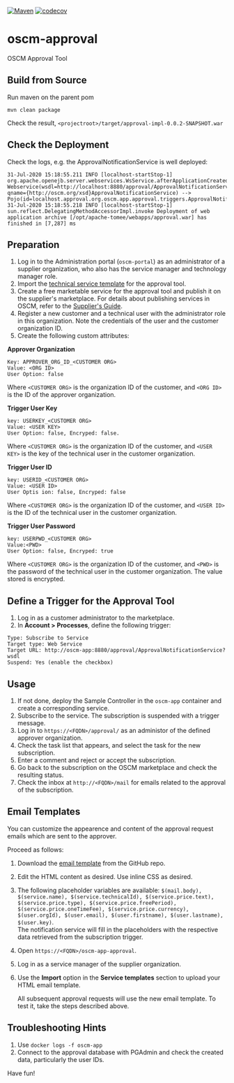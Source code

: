 [![Maven](https://github.com/servicecatalog/oscm-approval/actions/workflows/maven.yml/badge.svg)](https://github.com/servicecatalog/oscm-approval/actions) [![codecov](https://codecov.io/gh/servicecatalog/oscm-approval/branch/master/graph/badge.svg)](https://codecov.io/gh/servicecatalog/oscm-approval)

# oscm-approval 
OSCM Approval Tool 


## Build from Source ##
Run maven on the parent pom

```mvn clean package```

Check the result, `<projectroot>/target/approval-impl-0.0.2-SNAPSHOT.war` 

## Check the Deployment
Check the logs, e.g. the ApprovalNotificationService is well deployed:
```
31-Jul-2020 15:18:55.211 INFO [localhost-startStop-1] org.apache.openejb.server.webservices.WsService.afterApplicationCreated Webservice(wsdl=http://localhost:8880/approval/ApprovalNotificationService, qname={http://oscm.org/xsd}ApprovalNotificationService) --> Pojo(id=localhost.approval.org.oscm.app.approval.triggers.ApprovalNotificationService)
31-Jul-2020 15:18:55.218 INFO [localhost-startStop-1] sun.reflect.DelegatingMethodAccessorImpl.invoke Deployment of web application archive [/opt/apache-tomee/webapps/approval.war] has finished in [7,287] ms
```

## Preparation
1. Log in to the Administration portal (`oscm-portal`) as an administrator of a supplier organization, who also has the service manager and technology manager role.
2. Import the [technical service template](https://github.com/servicecatalog/oscm-app/blob/master/oscm-app-approval/src/main/resources/TechnicalService.xml) for the approval tool.
3. Create a free marketable service for the approval tool and publish it on the supplier's marketplace. For details about publishing services in OSCM, refer to the [Supplier's Guide](https://github.com/servicecatalog/documentation/blob/master/Development/oscm-doc-user/resources/manuals/integration/en/Supplier.pdf).
4. Register a new customer and a technical user with the administrator role in this organization. Note the credentials of the user and the customer organization ID.
5. Create the following custom attributes: 
  
**Approver Organization**
``` 
Key: APPROVER_ORG_ID_<CUSTOMER ORG>
Value: <ORG ID>
User Option: false
```
Where `<CUSTOMER ORG>` is the organization ID of the customer, and `<ORG ID>` is the ID of the approver organization.
 
**Trigger User Key**
```
key: USERKEY_<CUSTOMER ORG>
Value: <USER KEY>
User Option: false, Encryped: false.
```
Where `<CUSTOMER ORG>` is the organization ID of the customer, and `<USER KEY>` is the key of the technical user in the customer organization.

**Trigger User ID**
```
key: USERID_<CUSTOMER ORG>
Value: <USER ID>
User Optis ion: false, Encryped: false
```
Where `<CUSTOMER ORG>` is the organization ID of the customer, and `<USER ID>` is the ID of the technical user in the customer organization.

**Trigger User Password**

```
key: USERPWD_<CUSTOMER ORG>
Value:<PWD>
User Option: false, Encryped: true
```
Where `<CUSTOMER ORG>` is the organization ID of the customer, and `<PWD>` is the password of the technical user in the customer organization. The value stored is encrypted.

## Define a Trigger for the Approval Tool
1. Log in as a customer administrator to the marketplace.
2. In **Account > Processes**, define the following trigger:

```  
Type: Subscribe to Service
Target type: Web Service
Target URL: http://oscm-app:8880/approval/ApprovalNotificationService?wsdl
Suspend: Yes (enable the checkbox)
```
## Usage
1. If not done, deploy the Sample Controller in the `oscm-app` container and create a corresponding service.
2. Subscribe to the service. The subscription is suspended with a trigger message. 
3. Log in to `https://<FQDN>/approval/` as an administor of the defined approver organization. 
4. Check the task list that appears, and select the task for the new subscription.
5. Enter a comment and reject or accept the subscription.
6. Go back to the subscription on the OSCM marketplace and check the resulting status.
7. Check the inbox at `http://<FQDN>/mail` for emails related to the approval of the subscription.

## Email Templates
You can customize the appearence and content of the approval request emails which are sent to the approver.

Proceed as follows:
1. Download the [email template](https://github.com/servicecatalog/oscm-app/blob/master/oscm-app-approval/src/main/resources/approvalEmail.html) from the GitHub repo.
2. Edit the HTML content as desired. Use inline CSS as desired.
4. The following placeholder variables are available: ```$(mail.body), $(service.name), $(service.technicalId), $(service.price.text), $(service.price.type), $(service.price.freePeriod), $(service.price.oneTimeFee), $(service.price.currency), $(user.orgId), $(user.email), $(user.firstname), $(user.lastname), $(user.key)```.<br>The notification service will fill in the placeholders with the respective data retrieved from the subscription trigger. 
5. Open `https://<FQDN>/oscm-app-approval`.
6. Log in as a service manager of the supplier organization.
7. Use the **Import** option in the **Service templates** section to upload your HTML email template.

   All subsequent approval requests will use the new email template. To test it, take the steps described above.  
 

## Troubleshooting Hints
1. Use `docker logs -f oscm-app`
2. Connect to the approval database with PGAdmin and check the created data, particularly the user IDs.

Have fun!
